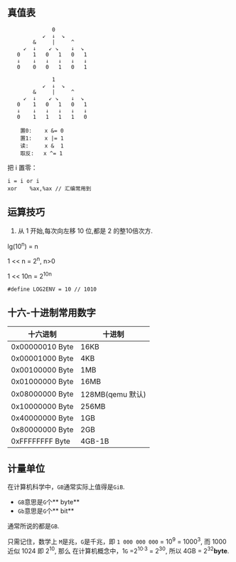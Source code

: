 ## 真值表
```
              0                                              
           ↙  ↓  ↘
        &     |     ^
     ↙  ↓    ↙ ↘    ↓  ↘
   0    1   0   1   0   1
   ↓    ↓   ↓   ↓   ↓   ↓
   0    0   0   1   0   1

              1                                              
           ↙  ↓  ↘
        &     |     ^
     ↙  ↓    ↙ ↘    ↓  ↘
   0    1   0   1   0   1
   ↓    ↓   ↓   ↓   ↓   ↓
   0    1   1   1   1   0

    置0:    x &= 0
    置1:    x |= 1
    读:     x &  1
    取反:   x ^= 1

```
把 i 置零：

```
i = i or i
xor    %ax,%ax // 汇编常用到
```

## 运算技巧

1. 从 1 开始,每次向左移 10 位,都是 2 的整10倍次方.

lg(10<sup>n</sup>) = n

1 << n = 2<sup>n</sup>, n>0

1 << 10n = 2<sup>10n</sup>

```
#define LOG2ENV = 10 // 1010
```

## 十六-十进制常用数字

十六进制 | 十进制
-----|----
0x00000010 Byte | 16KB
0x00001000 Byte | 4KB
0x00100000 Byte | 1MB
0x01000000 Byte | 16MB
0x08000000 Byte | 128MB(qemu 默认)  
0x10000000 Byte | 256MB
0x40000000 Byte | 1GB
0x80000000 Byte | 2GB
0xFFFFFFFF Byte | 4GB-1B


## 计量单位

在计算机科学中，`GB`通常实际上值得是`GiB`.

- `GB`意思是`G`个** byte**
- `Gb`意思是`G`个** bit**

通常所说的都是`GB`.

只需记住，数学上 `M`是兆，`G`是千兆，即 `1 000 000 000` = 10<sup>9</sup> = 1000<sup>3</sup>,  而 1000 近似 1024 即 2<sup>10</sup>, 那么 在计算机概念中，1`G` =2<sup>10·3</sup> = 2<sup>30</sup>, 所以 4GB = 2<sup>32</sup>**byte**.